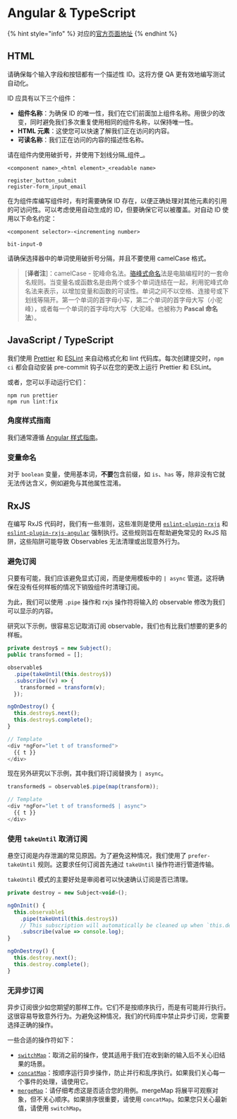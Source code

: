 # Angular & TypeScript

{% hint style="info" %}
对应的[官方页面地址](https://contributing.bitwarden.com/contributing/code-style/angular)
{% endhint %}

## HTML

请确保每个输入字段和按钮都有一个描述性 ID。这将方便 QA 更有效地编写测试自动化。

ID 应具有以下三个组件：

* **组件名称**：为确保 ID 的唯一性，我们在它们前面加上组件名称。用很少的改变，同时避免我们多次重复使用相同的组件名称，以保持唯一性。
* **HTML 元素**：这使您可以快速了解我们正在访问的内容。
* **可读名称**：我们正在访问的内容的描述性名称。

请在组件内使用破折号，并使用下划线分隔_组件_。

```
<component name>_<html element>_<readable name>

register_button_submit
register-form_input_email
```

在为组件库编写组件时，有时需要确保 ID 存在，以便正确处理对其他元素的引用的可访问性。可以考虑使用自动生成的 ID，但要确保它可以被覆盖。对自动 ID 使用以下命名约定：

```
<component selector>-<incrementing number>

bit-input-0
```

请确保选择器中的单词使用破折号分隔，并且不要使用 camelCase 格式。

> \[**译者注**]：camelCase - 驼峰命名法。[骆峰式命名](https://zh.wikipedia.org/zh-my/%E9%A7%9D%E5%B3%B0%E5%BC%8F%E5%A4%A7%E5%B0%8F%E5%AF%AB)法是电脑编程时的一套命名规则。当变量名或函数名是由两个或多个单词连结在一起，利用驼峰式命名法来表示，以增加变量和函数的可读性。单词之间不以空格、连接号或下划线等隔开。第一个单词的首字母小写，第二个单词的首字母大写（小驼峰），或者每一个单词的首字母均大写（大驼峰。也被称为 **Pascal 命名法**）。

## JavaScript / TypeScript <a href="#javascript-typescript" id="javascript-typescript"></a>

我们使用 [Prettier](https://prettier.io/) 和 [ESLint](https://eslint.org/) 来自动格式化和 lint 代码库。每次创建提交时，`npm ci` 都会自动安装 pre-commit 钩子以在您的更改上运行 Prettier 和 ESLint。

或者，您可以手动运行它们：

```
npm run prettier
npm run lint:fix
```

### 角度样式指南 <a href="#angular-style-guide" id="angular-style-guide"></a>

我们通常遵循 [Angular 样式指南](https://angular.io/guide/styleguide)。

### 变量命名 <a href="#variable-naming" id="variable-naming"></a>

对于 `boolean` 变量，使用基本词，**不要**包含前缀，如 `is`、`has` 等，除非没有它就无法传达含义，例如避免与其他属性混淆。

## RxJS

在编写 RxJS 代码时，我们有一些准则，这些准则是使用 [`eslint-plugin-rxjs`](https://github.com/cartant/eslint-plugin-rxjs) 和 [`eslint-plugin-rxjs-angular`](https://github.com/cartant/eslint-plugin-rxjs-angular) 强制执行。这些规则旨在帮助避免常见的 RxJS 陷阱，这些陷阱可能导致 Observables 无法清理或出现意外行为。

### 避免订阅 <a href="#avoid-subscriptions" id="avoid-subscriptions"></a>

只要有可能，我们应该避免显式订阅，而是使用模板中的 `| async` 管道。这将确保在没有任何样板的情况下销毁组件时清理订阅。

为此，我们可以使用 `.pipe` 操作和 rxjs 操作符将输入的 observable 修改为我们可以显示的内容。

研究以下示例，很容易忘记取消订阅 observable，我们也有比我们想要的更多的样板。

```javascript
private destroy$ = new Subject();
public transformed = [];

observable$
  .pipe(takeUntil(this.destroy$))
  .subscribe((v) => {
    transformed = transform(v);
  });

ngOnDestroy() {
  this.destroy$.next();
  this.destroy$.complete();
}

// Template
<div *ngFor="let t of transformed">
  {{ t }}
</div>
```

现在另外研究以下示例，其中我们将订阅替换为 `| async`。

```javascript
transformed$ = observable$.pipe(map(transform));

// Template
<div *ngFor="let t of transformed$ | async">
  {{ t }}
</div>
```

### 使用 `takeUntil` 取消订阅 <a href="#unsubscribe-using-takeuntil" id="unsubscribe-using-takeuntil"></a>

悬空订阅是内存泄漏的常见原因。为了避免这种情况，我们使用了 `prefer-takeUntil` 规则。这要求任何订阅首先通过 `takeUntil` 操作符进行管道传输。

`takeUntil` 模式的主要好处是审阅者可以快速确认订阅是否已清理。

```javascript
private destroy = new Subject<void>();

ngOnInit() {
  this.observable$
    .pipe(takeUntil(this.destroy$))
    // This subscription will automatically be cleaned up when `this.destroy$` emits.
    .subscribe(value => console.log);
}

ngOnDestroy() {
  this.destroy.next();
  this.destroy.complete();
}
```

### 无异步订阅 <a href="#no-async-subscribes" id="no-async-subscribes"></a>

异步订阅很少如您期望的那样工作。它们不是按顺序执行，而是有可能并行执行。这很容易导致意外行为。为避免这种情况，我们的代码库中禁止异步订阅，您需要选择正确的操作。

一些合适的操作符如下：

* [`switchMap`](https://www.learnrxjs.io/learn-rxjs/operators/transformation/switchmap)：取消之前的操作，使其适用于我们在收到新的输入后不关心旧结果的场景。
* [`concatMap`](https://www.learnrxjs.io/learn-rxjs/operators/transformation/concatmap)：按顺序运行异步操作，防止并行和乱序执行。如果我们关心每一个事件的处理，请使用它。
* [`mergeMap`](https://www.learnrxjs.io/learn-rxjs/operators/transformation/mergemap)：请仔细考虑这是否适合您的用例。mergeMap 将展平可观察对象，但不关心顺序。如果排序很重要，请使用 `concatMap`。如果您只关心最新值，请使用 `switchMap`。
